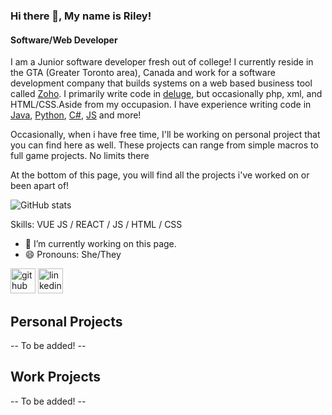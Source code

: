 <!---
MarcusChain99/MarcusChain99 is a ✨ special ✨ repository because its `README.md` (this file) appears on your GitHub profile.
You can click the Preview link to take a look at your changes.
--->

### Hi there 👋, My name is Riley!
#### Software/Web Developer

I am a Junior software developer 
fresh out of college! I currently reside in the GTA (Greater Toronto area), Canada and work for a software development company that builds systems on a web based business tool called [Zoho](https://www.zoho.com/). I primarily write code in [deluge](https://www.zoho.com/deluge/), but occasionally php, xml, and HTML/CSS.Aside from my occupasion. I have experience writing code in [Java](https://www.java.com/en/), [Python](https://www.python.org/),
[C#](https://docs.microsoft.com/en-us/dotnet/csharp/), [JS](https://www.javascript.com/) and more!

Occasionally, when i have free time, I'll be working on personal project that you can find here as well. These projects can range from simple macros to full game projects. No limits there

At the bottom of this page, you will find all the projects i've worked on or been apart of!

![GitHub stats](https://github-readme-stats.vercel.app/api?username=RileyJam&show_icons=true)  

Skills: VUE JS / REACT / JS / HTML / CSS

- 🔭 I’m currently working on this page. 
- 😄 Pronouns: She/They 


[<img src='https://cdn.jsdelivr.net/npm/simple-icons@3.0.1/icons/github.svg' alt='github' height='40'>](https://github.com/RileyJam)  [<img src='https://cdn.jsdelivr.net/npm/simple-icons@3.0.1/icons/linkedin.svg' alt='linkedin' height='40'>](https://www.linkedin.com/in/marcus-jamieson-753117210/)  

## Personal Projects
-- To be added! --

## Work Projects
-- To be added! --
